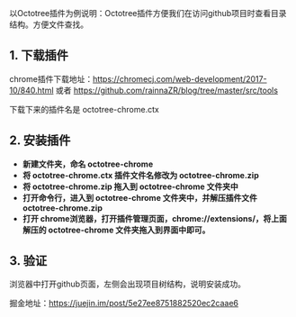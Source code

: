 以Octotree插件为例说明：Octotree插件方便我们在访问github项目时查看目录结构。方便文件查找。

## 1. 下载插件

chrome插件下载地址：https://chromecj.com/web-development/2017-10/840.html
或者 https://github.com/rainnaZR/blog/tree/master/src/tools

下载下来的插件名是 octotree-chrome.ctx

## 2. 安装插件

- **新建文件夹，命名 octotree-chrome**
- **将 octotree-chrome.ctx 插件文件名修改为 octotree-chrome.zip**
- **将 octotree-chrome.zip 拖入到 octotree-chrome 文件夹中**
- **打开命令行，进入到 octotree-chrome 文件夹中，并解压插件文件 octotree-chrome.zip**
- **打开 chrome浏览器，打开插件管理页面，chrome://extensions/，将上面解压的 octotree-chrome 文件夹拖入到界面中即可。**

## 3. 验证

浏览器中打开github页面，左侧会出现项目树结构，说明安装成功。

掘金地址：https://juejin.im/post/5e27ee8751882520ec2caae6


